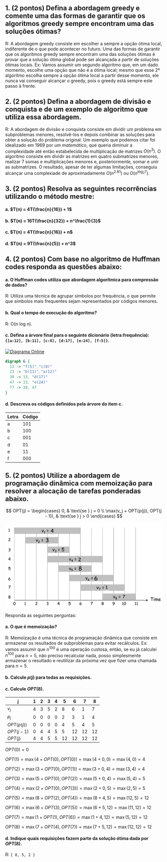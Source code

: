 ## 1. (2 pontos) Defina a abordagem greedy e comente uma das formas de garantir que os algoritmos greedy sempre encontram uma das soluções ótimas?

R: A abordagem greedy consiste em escolher a sempre a opção ótima local, indiferente de o que pode acontecer no futuro. Uma das formas de garantir que os algoritmos greedy sempre encontram uma das soluções ótimas é provar que a solução ótima global pode ser alcançada a partir de soluções ótimas locais. Ex: Vamos assumir um segundo algoritmo que, em um dado momento, escolhe uma opção que não é a ótima local; mesmo que esse 2º algoritmo escolha sempre a opção ótima local a partir desse momento, ele nunca vai conseguir alcançar o greedy, pois o greedy está sempre este passo à frente.


## 2. (2 pontos) Defina a abordagem de divisão e conquista e de um exemplo de algoritmo que utiliza essa abordagem.


R: A abordagem de divisão e conquista consiste em dividir um problema em subproblemas menores, resolvê-los e depois combinar as soluções para obter a solução do problema original. Um exemplo que podemos citar foi idealizado em 1969 por _um matemático_, que queria diminuir a complexidade até então estabelecida de multiplicação de matrizes $O(n^3)$. O algoritmo consiste em dividir as matrizes em quatro submatrizes menores, realizar 7 somas e multiplicações menores e, posteriormente, somar e unir as submatrizes. O resultado, apesar de ter algumas limitações, conseguiu alcançar uma complexiade de aproximadamente $O(n^{2.81})$ ou $O(n^{\log_2 7})$.


## 3. (2 pontos) Resolva as seguintes recorrências utilizando o método mestre: 
 
#### a. $T(n) = 4T(\frac{n}{16}) + 1$

#### b. $T(n) = 16T(\frac{n}{32}) + n^\frac{1}{3}$

#### c. $T(n) = 4T(\frac{n}{16}) + n$

#### d. $T(n) = 9T(\frac{n}{5}) + n^3$


## 4. (2 pontos) Com base no algoritmo de Huffman codes responda as questões abaixo:

#### a. O Huffman codes utiliza que abordagem algorítmica para compressão de dados?

R: Utiliza uma técnica de agrupar símbolos por frequência, o que permite que símbolos mais frequentes sejam representados por códigos menores.

#### b. Qual o tempo de execução do algoritmo? 

R: O(n log n).

#### c. Defina a árvore final para o seguinte dicionário (letra:frequência): `{[a:12], [b:11], [c:8], [d:17], [e:24], [f:5]}`.

[![Diagrama Online](graphviz.svg)](https://dreampuf.github.io/GraphvizOnline/#digraph%20G%20%7B%0A%20%2013%20-%3E%20%22f(5)%22%2C%22c(8)%22%0A%20%2023%20-%3E%20%22b(11)%22%2C%22a(12)%22%0A%20%2030%20-%3E%2013%2C%20%22d(17)%22%0A%20%2047%20-%3E%2023%2C%20%22e(24)%22%0A%20%2077%20-%3E%2030%2C%2047%0A%7D)

```dot
digraph G {
  13 -> "f(5)","c(8)"
  23 -> "b(11)","a(12)"
  30 -> 13, "d(17)"
  47 -> 23, "e(24)"
  77 -> 30, 47
}
```

#### d. Descreva os códigos definidos pela árvore do item c.

| Letra | Código |
|-------|--------|
| a     | 101    |
| b     | 100    |
| c     | 001    |
| d     | 01     |
| e     | 11     |
| f     | 000    |


## 5. (2 pontos) Utilize a abordagem de programação dinâmica com memoização para resolver a alocação de tarefas ponderadas abaixo.

$$
OPT(j) = \begin{cases}
0, & \text{se } j = 0 \\
\max(v_j + OPT(p(j)), OPT(j - 1)), & \text{se } j > 0
\end{cases}
$$

![Tarefas Ponderadas](tarefasPonderadas.png)

Responda as seguintes perguntas:  

#### a. O que é memoização?

R: Memoização é uma técnica de programação dinâmica que consiste em armazenar os resultados de subproblemas para evitar recálculos. Ex: vamos assumir que $n^{100}$ é uma operação custosa, então, se eu já calculei $n^{100}$ para $n = 5$, não preciso recalcular nada, posso simplesmente armazenar o resultado e reutilizar da próxima vez que fizer uma chamada para $n = 5$.

#### b. Calcule $p(j)$ para todas as requisições.

#### c. Calcule $OPT(8)$.

| j | 1 | 2 | 3 | 4 | 5 | 6 | 7 | 8 |
|---|---|---|---|---|---|---|---|---|
| $v_j$ | 4 | 3 | 5 | 2 | 8 | 6 | 1 | 7 |
| $p_j$ | 0 | 0 | 0 | 0 | 2 | 3 | 1 | 4 |
| $OPT(p(j))$ | 0 | 0 | 0 | 0 | 4 | 5 | 4 | 5 |
| $OPT(j - 1)$ | 0 | 4 | 4 | 5 | 5 | 12 | 12 | 12 |
| $OPT(j)$ | 4 | 4 | 5 | 5 | 12 | 12 | 12 | 12 |

$OPT(0) = 0$

$OPT(1) = \max(4 + OPT(0), OPT(0)) = \max(4 + 0, 0) = \max(4, 0) = 4$

$OPT(2) = \max(3 + OPT(0), OPT(1)) = \max(3 + 0, 4) = \max(3, 4) = 4$

$OPT(3) = \max(5 + OPT(0), OPT(2)) = \max(5 + 0, 4) = \max(5, 4) = 5$

$OPT(4) = \max(2 + OPT(0), OPT(3)) = \max(2 + 0, 5) = \max(2, 5) = 5$

$OPT(5) = \max(8 + OPT(2), OPT(4)) = \max(8 + 4, 5) = \max(12, 5) = 12$

$OPT(6) = \max(6 + OPT(3), OPT(5)) = \max(6 + 5, 12) = \max(11, 12) = 12$

$OPT(7) = \max(1 + OPT(1), OPT(6)) = \max(1 + 4, 12) = \max(5, 12) = 12$

$OPT(8) = \max(7 + OPT(4), OPT(7)) = \max(7 + 5, 12) = \max(12, 12) = 12$

#### d. Indique quais requisições fazem parte da solução ótima dada por $OPT(8)$.

R: `{ 8, 5, 2 }`
